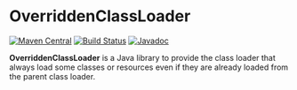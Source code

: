 # OverriddenClassLoader

[![Maven Central](https://img.shields.io/maven-central/v/com.yang-bo/overriddenclassloader.svg?label=Maven%20Central)](https://search.maven.org/artifact/com.yang-bo/overriddenclassloader)
[![Build Status](https://travis-ci.org/Atry/OverriddenClassLoader.svg)](https://travis-ci.org/Atry/OverriddenClassLoader)
[![Javadoc](https://javadoc.io/badge/com.yang-bo/overriddenclassloader.svg?label=javadoc)](https://javadoc.io/page/com.yang-bo/overriddenclassloader/latest/com/yang_bo/OverriddenClassLoader.html)


**OverriddenClassLoader** is a Java library to provide the class loader that always load some classes or resources even if they are already loaded from the parent class loader.
